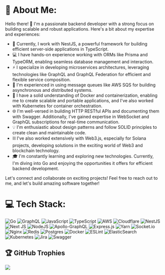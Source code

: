 # 💫 About Me:

Hello there! 👋 I'm a passionate backend developer with a strong focus on building scalable and robust applications. Here's a bit about my expertise and experiences:

- 🚀 Currently, I work with NestJS, a powerful framework for building efficient server-side applications in TypeScript.
- 💻 I have hands-on experience working with ORMs like Prisma and TypeORM, enabling seamless database management and interaction.
- ⚡️ I specialize in developing microservices architectures, leveraging technologies like GraphQL and GraphQL Federation for efficient and flexible service composition.
- 📡 I'm experienced in using message queues like AWS SQS for building asynchronous and distributed systems.
- 🐳 I have a solid understanding of Docker and containerization, enabling me to create scalable and portable applications, and I've also worked with Kubernetes for container orchestration.
- 🌐 I'm well-versed in building HTTP RESTful APIs and documenting them with Swagger. Additionally, I've gained expertise in WebSocket and GraphQL subscriptions for real-time communication.
- 💡 I'm enthusiastic about design patterns and follow SOLID principles to create clean and maintainable code.
- ⛓️ I've also worked extensively with Web3.js, especially for Solana projects, developing solutions in the exciting world of Web3 and blockchain technology.
- 🎓 I'm constantly learning and exploring new technologies. Currently, I'm diving into Go and enjoying the opportunities it offers for efficient backend development.

Let's connect and collaborate on exciting projects! Feel free to reach out to me, and let's build amazing software together!



# 💻 Tech Stack:
![Go](https://img.shields.io/badge/go-%2300ADD8.svg?style=for-the-badge&logo=go&logoColor=white) ![GraphQL](https://img.shields.io/badge/-GraphQL-E10098?style=for-the-badge&logo=graphql&logoColor=white) ![JavaScript](https://img.shields.io/badge/javascript-%23323330.svg?style=for-the-badge&logo=javascript&logoColor=%23F7DF1E) ![TypeScript](https://img.shields.io/badge/typescript-%23007ACC.svg?style=for-the-badge&logo=typescript&logoColor=white) ![AWS](https://img.shields.io/badge/AWS-%23FF9900.svg?style=for-the-badge&logo=amazon-aws&logoColor=white) ![Cloudflare](https://img.shields.io/badge/Cloudflare-F38020?style=for-the-badge&logo=Cloudflare&logoColor=white) ![NestJS](https://img.shields.io/badge/nestjs-%23E0234E.svg?style=for-the-badge&logo=nestjs&logoColor=white) ![Next JS](https://img.shields.io/badge/Next-black?style=for-the-badge&logo=next.js&logoColor=white) ![NodeJS](https://img.shields.io/badge/node.js-6DA55F?style=for-the-badge&logo=node.js&logoColor=white) ![Apollo-GraphQL](https://img.shields.io/badge/-ApolloGraphQL-311C87?style=for-the-badge&logo=apollo-graphql) ![Express.js](https://img.shields.io/badge/express.js-%23404d59.svg?style=for-the-badge&logo=express&logoColor=%2361DAFB) ![Yarn](https://img.shields.io/badge/yarn-%232C8EBB.svg?style=for-the-badge&logo=yarn&logoColor=white) ![Socket.io](https://img.shields.io/badge/Socket.io-black?style=for-the-badge&logo=socket.io&badgeColor=010101) ![Nginx](https://img.shields.io/badge/nginx-%23009639.svg?style=for-the-badge&logo=nginx&logoColor=white) ![Redis](https://img.shields.io/badge/redis-%23DD0031.svg?style=for-the-badge&logo=redis&logoColor=white) ![Postgres](https://img.shields.io/badge/postgres-%23316192.svg?style=for-the-badge&logo=postgresql&logoColor=white) ![Docker](https://img.shields.io/badge/docker-%230db7ed.svg?style=for-the-badge&logo=docker&logoColor=white) ![ESLint](https://img.shields.io/badge/ESLint-4B3263?style=for-the-badge&logo=eslint&logoColor=white) ![ElasticSearch](https://img.shields.io/badge/-ElasticSearch-005571?style=for-the-badge&logo=elasticsearch) ![Kubernetes](https://img.shields.io/badge/kubernetes-%23326ce5.svg?style=for-the-badge&logo=kubernetes&logoColor=white) ![Jira](https://img.shields.io/badge/jira-%230A0FFF.svg?style=for-the-badge&logo=jira&logoColor=white) ![Swagger](https://img.shields.io/badge/-Swagger-%23Clojure?style=for-the-badge&logo=swagger&logoColor=white)

## 🏆 GitHub Trophies
![](https://github-profile-trophy.vercel.app/?username=lehafari&theme=tokyonight&no-frame=true&no-bg=false&margin-w=4)

